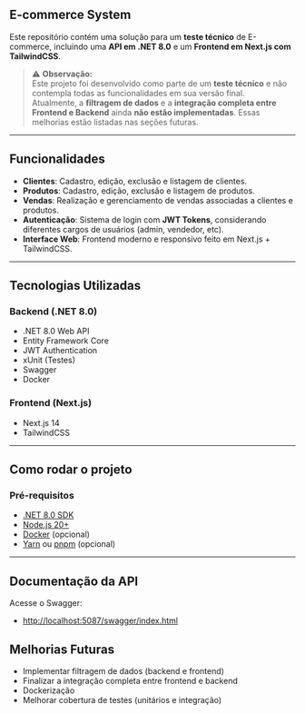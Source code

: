 ## E-commerce System

Este repositório contém uma solução para um **teste técnico** de E-commerce, incluindo uma **API em .NET 8.0** e um **Frontend em Next.js com TailwindCSS**.

> ⚠️ **Observação:**  
> Este projeto foi desenvolvido como parte de um **teste técnico** e não contempla todas as funcionalidades em sua versão final.  
> Atualmente, a **filtragem de dados** e a **integração completa entre Frontend e Backend** ainda **não estão implementadas**. Essas melhorias estão listadas nas seções futuras.

---

## Funcionalidades

- **Clientes**: Cadastro, edição, exclusão e listagem de clientes.
- **Produtos**: Cadastro, edição, exclusão e listagem de produtos.
- **Vendas**: Realização e gerenciamento de vendas associadas a clientes e produtos.
- **Autenticação**: Sistema de login com **JWT Tokens**, considerando diferentes cargos de usuários (admin, vendedor, etc).
- **Interface Web**: Frontend moderno e responsivo feito em Next.js + TailwindCSS.

---

## Tecnologias Utilizadas

### Backend (.NET 8.0)

- .NET 8.0 Web API
- Entity Framework Core
- JWT Authentication
- xUnit (Testes)
- Swagger
- Docker

### Frontend (Next.js)

- Next.js 14
- TailwindCSS

---

## Como rodar o projeto

### Pré-requisitos

- [.NET 8.0 SDK](https://dotnet.microsoft.com/en-us/download/dotnet/8.0)
- [Node.js 20+](https://nodejs.org/en)
- [Docker](https://www.docker.com/) (opcional)
- [Yarn](https://yarnpkg.com/) ou [pnpm](https://pnpm.io/) (opcional)

---

## Documentação da API

Acesse o Swagger:

- [http://localhost:5087/swagger/index.html](http://localhost:5087/swagger/index.html)

## Melhorias Futuras

- Implementar filtragem de dados (backend e frontend)
- Finalizar a integração completa entre frontend e backend
- Dockerização 
- Melhorar cobertura de testes (unitários e integração)
